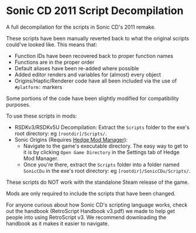 # Sonic CD 2011 Script Decompilation

A full decompilation for the scripts in Sonic CD's 2011 remake.

These scripts have been manually reverted back to what the original scripts could've looked like. This means that:
* Function IDs have been recovered back to proper function names
* Functions are in the proper order
* Default aliases have been re-added where possible
* Added editor renders and variables for (almost) every object
* Origins/Haptic/Renderer code have all been included via the use of `#platform:` markers

Some portions of the code have been slightly modified for compatibility purposes.

To use these scripts in mods: 
* RSDKv3/RSDKv5U Decompilation: Extract the `Scripts` folder to the exe's root directory: eg `[rootdir]/Scripts/`.
* Sonic Origins (Requires [Hedge Mod Manager](https://github.com/thesupersonic16/HedgeModManager)):
  * Navigate to the game's executable directory. The easy way to get to it is by clicking `Open Game Directory` in the Settings tab of Hedge Mod Manager.
  * Once you're there, extract the `Scripts` folder into a folder named `SonicCDu` in the exe's root directory: eg `[rootdir]/SonicCDu/Scripts/`.

These scripts do NOT work with the standalone Steam release of the game.

Mods are only required to include the scripts that have been changed.

For anyone curious about how Sonic CD's scripting language works, check out the handbook (RetroScript Handbook v3.pdf) we made to help get people into using RetroScript v3. We recommend downloading the handbook as it makes it easier to navigate.
